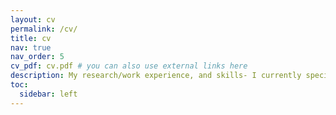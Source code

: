 ```yaml
---
layout: cv
permalink: /cv/
title: cv
nav: true
nav_order: 5
cv_pdf: cv.pdf # you can also use external links here
description: My research/work experience, and skills- I currently specialize in diffusion models, computer vision and diffusion geometry, but am interested in various problems with complex data, where stochastic systems and optimization come into play.
toc:
  sidebar: left
---
```

